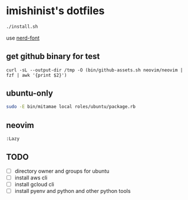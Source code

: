 # imishinist's dotfiles

```bash
./install.sh
```

use [nerd-font](https://www.nerdfonts.com/font-downloads)

## get github binary for test

```bash:example
curl -sL --output-dir /tmp -O (bin/github-assets.sh neovim/neovim | fzf | awk '{print $2}')
```

## ubuntu-only

```bash
sudo -E bin/mitamae local roles/ubuntu/package.rb
```

## neovim

```
:Lazy
```

## TODO

- [ ] directory owner and groups for ubuntu
- [ ] install aws cli
- [ ] install gcloud cli
- [ ] install pyenv and python and other python tools
